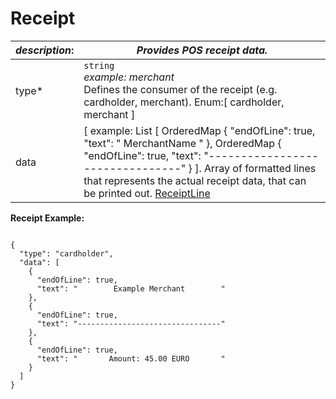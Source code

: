 
# Receipt

| *description*: | *Provides POS receipt data.*|
|----|----|
| type* |    ``` string ```  <br/>  *example: merchant*  <br/> Defines the consumer of the receipt (e.g. cardholder, merchant). Enum:[ cardholder, merchant ]|
| data | [  example: List [ OrderedMap { "endOfLine": true, "text": " MerchantName " }, OrderedMap { "endOfLine": true, "text": "--------------------------------" } ].  Array of formatted lines that represents the actual receipt data, that can be printed out. [ReceiptLine](?path=docs/schemas-md/ReceiptLine.md)|

**Receipt Example:**

```{r}

{
  "type": "cardholder",
  "data": [
    {
      "endOfLine": true,
      "text": "        Example Merchant        "
    },
    {
      "endOfLine": true,
      "text": "--------------------------------"
    },
    {
      "endOfLine": true,
      "text": "       Amount: 45.00 EURO       "
    }
  ]
}
```  






